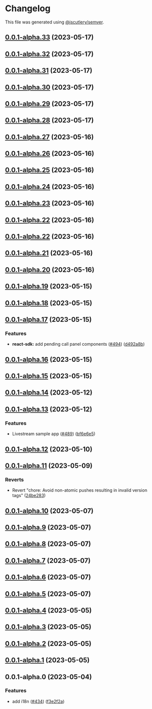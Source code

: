 # Changelog

This file was generated using [@jscutlery/semver](https://github.com/jscutlery/semver).

## [0.0.1-alpha.33](https://github.com/GetStream/stream-video-js/compare/@stream-io/i18n-0.0.1-alpha.32...@stream-io/i18n-0.0.1-alpha.33) (2023-05-17)



## [0.0.1-alpha.32](https://github.com/GetStream/stream-video-js/compare/@stream-io/i18n-0.0.1-alpha.31...@stream-io/i18n-0.0.1-alpha.32) (2023-05-17)



## [0.0.1-alpha.31](https://github.com/GetStream/stream-video-js/compare/@stream-io/i18n-0.0.1-alpha.30...@stream-io/i18n-0.0.1-alpha.31) (2023-05-17)



## [0.0.1-alpha.30](https://github.com/GetStream/stream-video-js/compare/@stream-io/i18n-0.0.1-alpha.29...@stream-io/i18n-0.0.1-alpha.30) (2023-05-17)



## [0.0.1-alpha.29](https://github.com/GetStream/stream-video-js/compare/@stream-io/i18n-0.0.1-alpha.28...@stream-io/i18n-0.0.1-alpha.29) (2023-05-17)



## [0.0.1-alpha.28](https://github.com/GetStream/stream-video-js/compare/@stream-io/i18n-0.0.1-alpha.27...@stream-io/i18n-0.0.1-alpha.28) (2023-05-17)



## [0.0.1-alpha.27](https://github.com/GetStream/stream-video-js/compare/@stream-io/i18n-0.0.1-alpha.26...@stream-io/i18n-0.0.1-alpha.27) (2023-05-16)



## [0.0.1-alpha.26](https://github.com/GetStream/stream-video-js/compare/@stream-io/i18n-0.0.1-alpha.25...@stream-io/i18n-0.0.1-alpha.26) (2023-05-16)



## [0.0.1-alpha.25](https://github.com/GetStream/stream-video-js/compare/@stream-io/i18n-0.0.1-alpha.24...@stream-io/i18n-0.0.1-alpha.25) (2023-05-16)



## [0.0.1-alpha.24](https://github.com/GetStream/stream-video-js/compare/@stream-io/i18n-0.0.1-alpha.23...@stream-io/i18n-0.0.1-alpha.24) (2023-05-16)



## [0.0.1-alpha.23](https://github.com/GetStream/stream-video-js/compare/@stream-io/i18n-0.0.1-alpha.22...@stream-io/i18n-0.0.1-alpha.23) (2023-05-16)



## [0.0.1-alpha.22](https://github.com/GetStream/stream-video-js/compare/@stream-io/i18n-0.0.1-alpha.21...@stream-io/i18n-0.0.1-alpha.22) (2023-05-16)



## [0.0.1-alpha.22](https://github.com/GetStream/stream-video-js/compare/@stream-io/i18n-0.0.1-alpha.21...@stream-io/i18n-0.0.1-alpha.22) (2023-05-16)



## [0.0.1-alpha.21](https://github.com/GetStream/stream-video-js/compare/@stream-io/i18n-0.0.1-alpha.20...@stream-io/i18n-0.0.1-alpha.21) (2023-05-16)



## [0.0.1-alpha.20](https://github.com/GetStream/stream-video-js/compare/@stream-io/i18n-0.0.1-alpha.19...@stream-io/i18n-0.0.1-alpha.20) (2023-05-16)



## [0.0.1-alpha.19](https://github.com/GetStream/stream-video-js/compare/@stream-io/i18n-0.0.1-alpha.18...@stream-io/i18n-0.0.1-alpha.19) (2023-05-15)



## [0.0.1-alpha.18](https://github.com/GetStream/stream-video-js/compare/@stream-io/i18n-0.0.1-alpha.17...@stream-io/i18n-0.0.1-alpha.18) (2023-05-15)



## [0.0.1-alpha.17](https://github.com/GetStream/stream-video-js/compare/@stream-io/i18n-0.0.1-alpha.16...@stream-io/i18n-0.0.1-alpha.17) (2023-05-15)


### Features

* **react-sdk:** add pending call panel components ([#494](https://github.com/GetStream/stream-video-js/issues/494)) ([d492a8b](https://github.com/GetStream/stream-video-js/commit/d492a8bfa5e05f8d0e1e9ca2d378518b21230f2d))



## [0.0.1-alpha.16](https://github.com/GetStream/stream-video-js/compare/@stream-io/i18n-0.0.1-alpha.15...@stream-io/i18n-0.0.1-alpha.16) (2023-05-15)



## [0.0.1-alpha.15](https://github.com/GetStream/stream-video-js/compare/@stream-io/i18n-0.0.1-alpha.14...@stream-io/i18n-0.0.1-alpha.15) (2023-05-15)



## [0.0.1-alpha.14](https://github.com/GetStream/stream-video-js/compare/@stream-io/i18n-0.0.1-alpha.13...@stream-io/i18n-0.0.1-alpha.14) (2023-05-12)



## [0.0.1-alpha.13](https://github.com/GetStream/stream-video-js/compare/@stream-io/i18n-0.0.1-alpha.12...@stream-io/i18n-0.0.1-alpha.13) (2023-05-12)


### Features

* Livestream sample app ([#489](https://github.com/GetStream/stream-video-js/issues/489)) ([bf6e6e5](https://github.com/GetStream/stream-video-js/commit/bf6e6e54dab884828ca08208f25b1285cf3f1944))



## [0.0.1-alpha.12](https://github.com/GetStream/stream-video-js/compare/@stream-io/i18n-0.0.1-alpha.11...@stream-io/i18n-0.0.1-alpha.12) (2023-05-10)



## [0.0.1-alpha.11](https://github.com/GetStream/stream-video-js/compare/@stream-io/i18n-0.0.1-alpha.10...@stream-io/i18n-0.0.1-alpha.11) (2023-05-09)


### Reverts

* Revert "chore: Avoid non-atomic pushes resulting in invalid version tags" ([24be283](https://github.com/GetStream/stream-video-js/commit/24be28300a5f5d452338457d60b1e34682027be6))



## [0.0.1-alpha.10](https://github.com/GetStream/stream-video-js/compare/@stream-io/i18n-0.0.1-alpha.9...@stream-io/i18n-0.0.1-alpha.10) (2023-05-07)



## [0.0.1-alpha.9](https://github.com/GetStream/stream-video-js/compare/@stream-io/i18n-0.0.1-alpha.8...@stream-io/i18n-0.0.1-alpha.9) (2023-05-07)



## [0.0.1-alpha.8](https://github.com/GetStream/stream-video-js/compare/@stream-io/i18n-0.0.1-alpha.7...@stream-io/i18n-0.0.1-alpha.8) (2023-05-07)



## [0.0.1-alpha.7](https://github.com/GetStream/stream-video-js/compare/@stream-io/i18n-0.0.1-alpha.6...@stream-io/i18n-0.0.1-alpha.7) (2023-05-07)



## [0.0.1-alpha.6](https://github.com/GetStream/stream-video-js/compare/@stream-io/i18n-0.0.1-alpha.5...@stream-io/i18n-0.0.1-alpha.6) (2023-05-07)



## [0.0.1-alpha.5](https://github.com/GetStream/stream-video-js/compare/@stream-io/i18n-0.0.1-alpha.4...@stream-io/i18n-0.0.1-alpha.5) (2023-05-07)



## [0.0.1-alpha.4](https://github.com/GetStream/stream-video-js/compare/@stream-io/i18n-0.0.1-alpha.3...@stream-io/i18n-0.0.1-alpha.4) (2023-05-05)



## [0.0.1-alpha.3](https://github.com/GetStream/stream-video-js/compare/@stream-io/i18n-0.0.1-alpha.2...@stream-io/i18n-0.0.1-alpha.3) (2023-05-05)



## [0.0.1-alpha.2](https://github.com/GetStream/stream-video-js/compare/@stream-io/i18n-0.0.1-alpha.1...@stream-io/i18n-0.0.1-alpha.2) (2023-05-05)



## [0.0.1-alpha.1](https://github.com/GetStream/stream-video-js/compare/@stream-io/i18n-0.0.1-alpha.0...@stream-io/i18n-0.0.1-alpha.1) (2023-05-05)



## 0.0.1-alpha.0 (2023-05-04)


### Features

* add i18n ([#434](https://github.com/GetStream/stream-video-js/issues/434)) ([f3e2f2a](https://github.com/GetStream/stream-video-js/commit/f3e2f2a7d591287d88ac99728b480127401fa50b))
